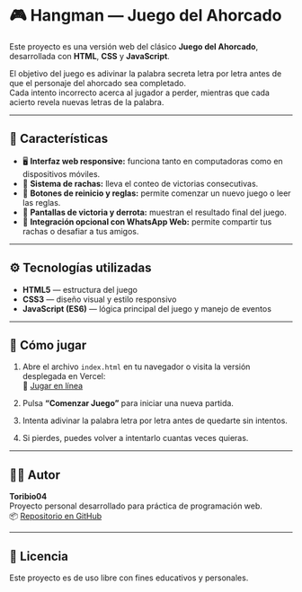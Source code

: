 # 🎮 Hangman — Juego del Ahorcado

Este proyecto es una versión web del clásico **Juego del Ahorcado**, desarrollada con **HTML**, **CSS** y **JavaScript**.

El objetivo del juego es adivinar la palabra secreta letra por letra antes de que el personaje del ahorcado sea completado.  
Cada intento incorrecto acerca al jugador a perder, mientras que cada acierto revela nuevas letras de la palabra.

---

## 🧩 Características

- 🖥️ **Interfaz web responsive:** funciona tanto en computadoras como en dispositivos móviles.  
- 🎯 **Sistema de rachas:** lleva el conteo de victorias consecutivas.  
- 🔄 **Botones de reinicio y reglas:** permite comenzar un nuevo juego o leer las reglas.  
- 🎉 **Pantallas de victoria y derrota:** muestran el resultado final del juego.  
- 💬 **Integración opcional con WhatsApp Web:** permite compartir tus rachas o desafiar a tus amigos.

---

## ⚙️ Tecnologías utilizadas

- **HTML5** — estructura del juego  
- **CSS3** — diseño visual y estilo responsivo  
- **JavaScript (ES6)** — lógica principal del juego y manejo de eventos

---

## 🚀 Cómo jugar

1. Abre el archivo `index.html` en tu navegador o visita la versión desplegada en Vercel:  
   🔗 [Jugar en línea](https://hangman-one-dun.vercel.app)

2. Pulsa **“Comenzar Juego”** para iniciar una nueva partida.  
3. Intenta adivinar la palabra letra por letra antes de quedarte sin intentos.  
4. Si pierdes, puedes volver a intentarlo cuantas veces quieras.  

---

## 👨‍💻 Autor

**Toribio04**  
Proyecto personal desarrollado para práctica de programación web.  
📦 [Repositorio en GitHub](https://github.com/toribio04/Hangman)

---

## 📝 Licencia

Este proyecto es de uso libre con fines educativos y personales.
